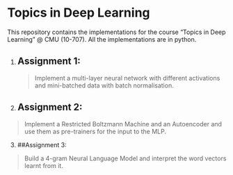 # Topics in Deep Learning #

This repository contains the implementations for the course “Topics in Deep Learning” @ CMU (10-707). All the implementations are in python.

1. ## Assignment 1: 
    >Implement a multi-layer neural network with different activations and mini-batched data with batch normalisation.
2. ## Assignment 2:
 >Implement a Restricted Boltzmann Machine and an Autoencoder and use them as pre-trainers for the input to the MLP.
3. ##Assignment 3: 
 >Build a 4-gram Neural Language Model and interpret the word vectors learnt from it.